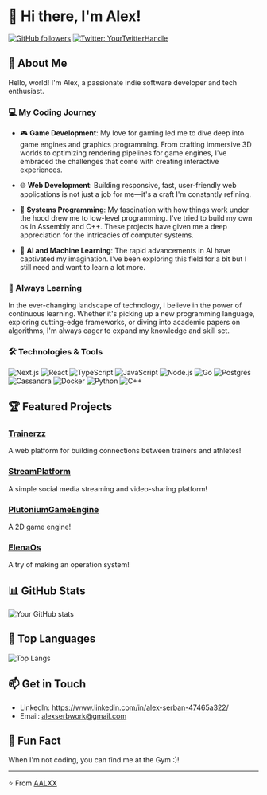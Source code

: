 # 👋 Hi there, I'm Alex!

[![GitHub followers](https://img.shields.io/github/followers/AALXX?label=Follow&style=social)](https://github.com/AALXX)
[![Twitter: YourTwitterHandle](https://img.shields.io/twitter/follow/S3RBVN?style=social)](https://x.com/S3RBVN)

## 🚀 About Me
Hello, world! I'm Alex, a passionate indie software developer and tech enthusiast.

### 💻 My Coding Journey

- 🎮 **Game Development**: My love for gaming led me to dive deep into game engines and graphics programming. From crafting immersive 3D worlds to optimizing rendering pipelines for game engines, I've embraced the challenges that come with creating interactive experiences.

- 🌐 **Web Development**: Building responsive, fast, user-friendly web applications is not just a job for me—it's a craft I'm constantly refining.

- 🔧 **Systems Programming**: My fascination with how things work under the hood drew me to low-level programming. I've tried to build my own os in Assembly and C++. These projects have given me a deep appreciation for the intricacies of computer systems.

- 🤖 **AI and Machine Learning**: The rapid advancements in AI have captivated my imagination. I've been exploring this field for a bit but I still need and want to learn a lot more.

### 🌱 Always Learning

In the ever-changing landscape of technology, I believe in the power of continuous learning. Whether it's picking up a new programming language, exploring cutting-edge frameworks, or diving into academic papers on algorithms, I'm always eager to expand my knowledge and skill set.


### 🛠️ Technologies & Tools
![Next.js](https://img.shields.io/badge/Next.js-black?logo=next.js&logoColor=white)
![React](https://img.shields.io/badge/-React-61DAFB?style=flat-square&logo=react&logoColor=black)
![TypeScript](https://img.shields.io/badge/-TypeScript-007ACC?style=flat-square&logo=typescript&logoColor=white)
![JavaScript](https://img.shields.io/badge/-JavaScript-F7DF1E?style=flat-square&logo=javascript&logoColor=black)
![Node.js](https://img.shields.io/badge/-Node.js-339933?style=flat-square&logo=node.js&logoColor=white)
![Go](https://img.shields.io/badge/Go-%2300ADD8.svg?&logo=go&logoColor=white)
![Postgres](https://img.shields.io/badge/Postgres-%23316192.svg?logo=postgresql&logoColor=white)
![Cassandra](https://img.shields.io/badge/Cassandra-%231287B1.svg?logo=apache-cassandra&logoColor=white)
![Docker](https://img.shields.io/badge/-Docker-2496ED?style=flat-square&logo=docker&logoColor=white)
![Python](https://img.shields.io/badge/-Python-3776AB?style=flat-square&logo=python&logoColor=white)
![C++](https://img.shields.io/badge/-C++-00599C?style=flat-square&logo=c%2B%2B)

## 🏆 Featured Projects

### [Trainerzz](https://github.com/AALXX?tab=repositories)
A web platform for building connections between trainers and athletes! 

### [StreamPlatform](https://github.com/AALXX/StreamPlatform)
A simple social media streaming and video-sharing platform!

### [PlutoniumGameEngine](https://github.com/AALXX/PlutoniumGameEngine)
A 2D game engine!

### [ElenaOs](https://github.com/AALXX/ElenaOs)
A try of making an operation system! 

## 📊 GitHub Stats

![Your GitHub stats](https://github-readme-stats.vercel.app/api?username=AALXX&show_icons=true&theme=radical)

## 🌟 Top Languages

![Top Langs](https://github-readme-stats.vercel.app/api/top-langs/?username=AALXX&layout=compact&theme=radical)

## 📫 Get in Touch
- LinkedIn: https://www.linkedin.com/in/alex-serban-47465a322/
- Email: alexserbwork@gmail.com

## 🎉 Fun Fact
When I'm not coding, you can find me at the Gym :)!

---

⭐️ From [AALXX](https://github.com/AALXX)
